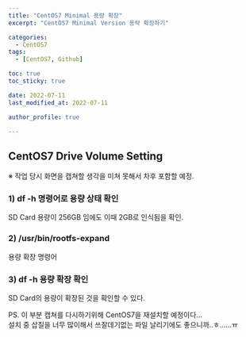 ```yaml
---
title: "CentOS7 Minimal 용량 확장"
excerpt: "CentOS7 Minimal Version 용략 확장하기"

categories:
  - CentOS7
tags:
  - [CentOS7, Github]

toc: true
toc_sticky: true

date: 2022-07-11
last_modified_at: 2022-07-11

author_profile: true

---
```


## CentOS7 Drive Volume Setting

※ 작업 당시 화면을 캡쳐할 생각을 미쳐 못해서 차후 포함할 예정.

### 1) df -h 명령어로 용량 상태 확인

SD Card 용량이 256GB 임에도 이때 2GB로 인식됨을 확인.

### 2) /usr/bin/rootfs-expand

용량 확장 명령어

### 3) df -h 용량 확장 확인

SD Card의 용량이 확장된 것을 확인할 수 있다.



PS. 이 부분 캡쳐를 다시하기위해 CentOS7을 재설치할 예정이다...<br>
설치 중 삽질을 너무 많이해서 쓰잘데기없는 파일 날리기에도 좋으니까..ㅎ......ㅠ
